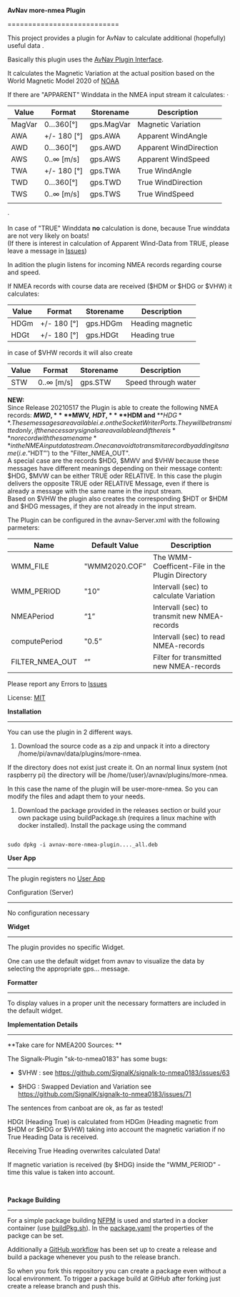 **AvNav more-nmea Plugin**

===========================



This project provides a plugin for AvNav to calculate additional (hopefully) useful data .



Basically this plugin uses the [AvNav Plugin Interface](https://www.wellenvogel.net/software/avnav/docs/hints/plugins.html?lang=en).

It calculates the Magnetic Variation at the actual position based on the World Magnetic Model 2020 of [NOAA](https://www.ngdc.noaa.gov/) 
 
If there are "APPARENT" Winddata in the NMEA input stream it calculates:
·  

| Value | Format | Storename | Description |
| --- | --- | --- | --- |
| MagVar | 0…360[°] | gps.MagVar | Magnetic Variation |
| AWA | +/- 180 [°] | gps.AWA | Apparent WindAngle |
| AWD | 0…360[°] | gps.AWD | Apparent WindDirection |
| AWS | 0..∞ [m/s] | gps.AWS | Apparent WindSpeed |
| TWA | +/- 180 [°] | gps.TWA | True WindAngle |
| TWD | 0…360[°] | gps.TWD | True WindDirection |
| TWS | 0..∞ [m/s] | gps.TWS | True WindSpeed |
|  |  |  |  |

· 

In case of "TRUE" Winddata **no** calculation is done, because True winddata are not very likely on boats!  
(If there is interest in calculation of Apparent Wind-Data from TRUE, please leave a message in [Issues](https://github.com/kdschmidt1/avnav-more-nmea-plugin/issues))

In adition the plugin listens for incoming NMEA records regarding course and speed.

If NMEA records with course data are received (\$HDM or \$HDG or \$VHW) it calculates:

| Value | Format | Storename | Description |
| --- | --- | --- | --- |
| HDGm | +/- 180 [°] | gps.HDGm | Heading magnetic |
| HDGt | +/- 180 [°] | gps.HDGt | Heading true |

in case of $VHW records it will also create 

| Value | Format | Storename | Description |
| --- | --- | --- | --- |
| STW | 0..∞ [m/s] | gps.STW | Speed through water |


**NEW:**  
Since Release 20210517 the Plugin is able to create the following NMEA records: **$MWD,** **$MWV,** **$HDT,** **$HDM and** **$HDG**. These messages are available i.e. on the SocketWriter Ports. 
They will be transmitted only, if the necessary signals are available and if there is **no record with the same name** in the NMEA input data stream.  
One can avoid to transmit a record by adding its name (i.e. “$HDT”’) to the "Filter_NMEA_OUT".  
A special case are the records $HDG,  $MWV and $VHW because these messages have different meanings depending on their message content:  
$HDG, $MVW can be either TRUE oder RELATIVE. In this case the plugin delivers the opposite TRUE oder RELATIVE Message, even if there is already a message with the same name in the input stream.  
Based on $VHW the plugin also creates the corresponding $HDT or $HDM and $HDG messages, if they are not already in the input stream.

The Plugin can be configured in the avnav-Server.xml with the following parmeters:

| Name | Default Value | Description |
| --- | --- | --- |
| WMM_FILE | "WMM2020.COF” | The WMM-Coefficent-File in the Plugin Directory |
| WMM_PERIOD | "10" | Intervall (sec) to calculate Variation |
| NMEAPeriod | “1” | Intervall (sec) to transmit new NMEA-records |
| computePeriod | "0.5” | Intervall (sec) to read NMEA-records |
| FILTER_NMEA_OUT | “” | Filter for transmitted new NMEA-records |



Please report any Errors to [Issues](https://github.com/kdschmidt1/avnav-more-nmea-plugin/issues)

License: [MIT](LICENSE.md)





**Installation**

------------

You can use the plugin in 2 different ways.

1. Download the source code as a zip and unpack it into a directory /home/pi/avnav/data/plugins/more-nmea.

 If the directory does not exist just create it. On an normal linux system (not raspberry pi) the directory will be /home/(user)/avnav/plugins/more-nmea.

 In this case the name of the plugin will be user-more-nmea. So you can modify the files and adapt them to your needs.



1. Download the package provided in the releases section or build your own package using buildPackage.sh (requires a linux machine with docker installed). Install the package using the command

 ```

 sudo dpkg -i avnav-more-nmea-plugin...._all.deb

 ```



**User App**

--------

The plugin registers no [User App](https://www.wellenvogel.net/software/avnav/docs/userdoc/addonconfigpage.html?lang=en#h1:ConfigurationofUserApps)



Configuration (Server)

-------------

No configuration necessary





**Widget**

------

The plugin provides no specific Widget.

One can use the default widget from avnav to visualize the data by selecting the appropriate gps... message.



**Formatter**

---------

To display values in a proper unit the necessary formatters are included in the default widget.





**Implementation Details**

----------------------





**Take care for NMEA200 Sources: **

The Signalk-Plugin "sk-to-nmea0183" has some bugs:

- $VHW : see <https://github.com/SignalK/signalk-to-nmea0183/issues/63>

- $HDG : Swapped Deviation and Variation see <https://github.com/SignalK/signalk-to-nmea0183/issues/71>

The sentences from canboat are ok, as far as tested!



HDGt (Heading True) is calculated from HDGm (Heading magnetic from $HDM or $HDG or $VHW) taking into account the magnetic variation if no True Heading Data is received.

Receiving True Heading overwrites calculated Data!

If magnetic variation is received (by $HDG) inside the "WMM_PERIOD" -time this value is taken into account.

             



**Package Building**

----------------

For a simple package building [NFPM](https://nfpm.goreleaser.com/) is used and started in a docker container (use [buildPkg.sh](buildPkg.sh)). In the [package.yaml](package.yaml) the properties of the packge can be set.



Additionally a [GitHub workflow](.github/workflows/createPackage.yml) has been set up to create a release and build a package whenever you push to the release branch.

So when you fork this repository you can create a package even without a local environment.
To trigger a package build at GitHub after forking just create a release branch and push this.
